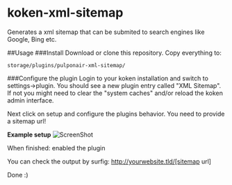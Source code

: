 koken-xml-sitemap
=================

Generates a xml sitemap that can be submited to search engines like Google, Bing etc.


##Usage
###Install
Download or clone this repository. Copy everything to:
 ```
storage/plugins/pulponair-xml-sitemap/
```
###Configure the plugin
Login to your koken installation and switch to settings->plugin. You should see a new plugin entry called "XML Sitemap". If not you might need to clear the "system caches" and/or reload the koken admin interface.

Next click on setup and configure the plugins behavior.
You need to provide a sitemap url!

**Example setup**
![ScreenShot](http://i.imgur.com/Epsenec.png)

When finished: enabled the plugin

You can check the output by surfig: http://yourwebsite.tld/[sitemap url]

Done :)

